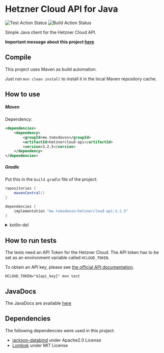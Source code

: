 Hetzner Cloud API for Java
==========================

![Test Action Status](https://github.com/TomSDEVSN/hetznercloud-java/actions/workflows/test.yml/badge.svg)
![Build Action Status](https://github.com/TomSDEVSN/hetznercloud-java/actions/workflows/build.yml/badge.svg)

Simple Java client for the Hetzner Cloud API.

**Important message about this project [here](https://github.com/TomSDEVSN/hetznercloud-java/discussions/45)**

## Compile

This project uses Maven as build automation.

Just run ``mvn clean install`` to install it in the local Maven repository cache.

## How to use

##### Maven

Dependency:

```xml
<dependencies>
    <dependency>
        <groupId>me.tomsdevsn</groupId>
        <artifactId>hetznercloud-api</artifactId>
        <version>3.2.5</version>
    </dependency>
</dependencies>
```

##### Gradle

Put this in the ``build.gradle`` file of the project:

```groovy
repositories {
    mavenCentral()
}

dependencies {
    implementation "me.tomsdevsn:hetznercloud-api:3.2.5"
}
```

<details>
  <summary>kotlin-dsl</summary>

```kotlin
dependencies {
    implementation("me.tomsdevsn:hetznercloud-api:3.2.5")
}
```
</details>

## How to run tests
The tests need an API Token for the Hetzner Cloud. The API token has to be set as an environment variable called `HCLOUD_TOKEN`.

To obtain an API key, please see [the official API documentation](https://docs.hetzner.cloud/#getting-started).

```
HCLOUD_TOKEN="${api_key}" mvn test
```

## JavaDocs

The JavaDocs are available [here](https://tomsiewert.github.io/hetznercloud-java/)

## Dependencies

The following dependencies were used in this project:
* [jackson-databind](https://github.com/FasterXML/jackson-databind) under Apache2.0 License
* [Lombok](https://projectlombok.org) under MIT License

